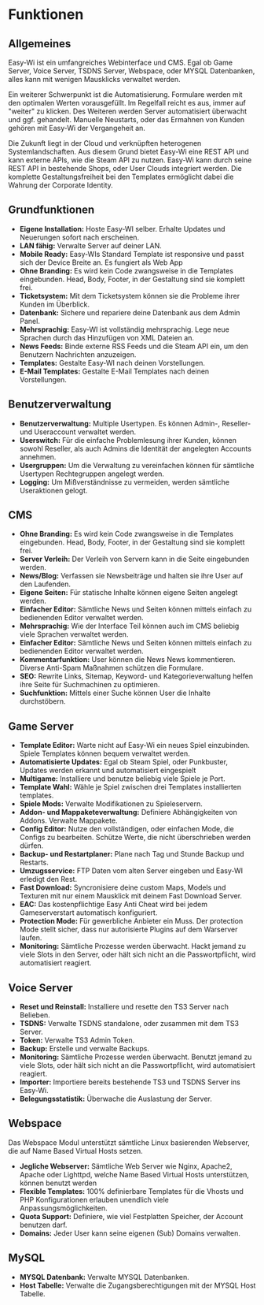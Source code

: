 # Funktionen

## Allgemeines

Easy-Wi ist ein umfangreiches Webinterface und CMS. Egal ob Game Server, Voice Server, TSDNS Server, Webspace, oder MYSQL Datenbanken, alles kann mit wenigen Mausklicks verwaltet werden.

Ein weiterer Schwerpunkt ist die Automatisierung. Formulare werden mit den optimalen Werten vorausgefüllt. Im Regelfall reicht es aus, immer auf "weiter" zu klicken. Des Weiteren werden Server automatisiert überwacht und ggf. gehandelt. Manuelle Neustarts, oder das Ermahnen von Kunden gehören mit Easy-Wi der Vergangeheit an.

Die Zukunft liegt in der Cloud und verknüpften heterogenen Systemlandschaften. Aus diesem Grund bietet Easy-Wi eine REST API und kann externe APIs, wie die Steam API zu nutzen.
Easy-Wi kann durch seine REST API in bestehende Shops, oder User Clouds integriert werden. Die komplette Gestaltungsfreiheit bei den Templates ermöglicht dabei die Wahrung der Corporate Identity.

## Grundfunktionen

- **Eigene Installation:** Hoste Easy-WI selber. Erhalte Updates und Neuerungen sofort nach erscheinen.
- **LAN fähig:** Verwalte Server auf deiner LAN.
- **Mobile Ready:** Easy-WIs Standard Template ist responsive und passt sich der Device Breite an. Es fungiert als Web App
- **Ohne Branding:** Es wird kein Code zwangsweise in die Templates eingebunden. Head, Body, Footer, in der Gestaltung sind sie komplett frei.
- **Ticketsystem:** Mit dem Ticketsystem können sie die Probleme ihrer Kunden im Überblick.
- **Datenbank:** Sichere und repariere deine Datenbank aus dem Admin Panel.
- **Mehrsprachig:** Easy-WI ist vollständig mehrsprachig. Lege neue Sprachen durch das Hinzufügen von XML Dateien an.
- **News Feeds:** Binde externe RSS Feeds und die Steam API ein, um den Benutzern Nachrichten anzuzeigen.
- **Templates:** Gestalte Easy-WI nach deinen Vorstellungen.
- **E-Mail Templates:** Gestalte E-Mail Templates nach deinen Vorstellungen.

## Benutzerverwaltung

- **Benutzerverwaltung:** Multiple Usertypen. Es können Admin-, Reseller- und Useraccount verwaltet werden.
- **Userswitch:** Für die einfache Problemlesung ihrer Kunden, können sowohl Reseller, als auch Admins die Identität der angelegten Accounts annehmen.
- **Usergruppen:** Um die Verwaltung zu vereinfachen können für sämtliche Usertypen Rechtegruppen angelegt werden.
- **Logging:** Um Mißverständnisse zu vermeiden, werden sämtliche Useraktionen gelogt.

## CMS

- **Ohne Branding:** Es wird kein Code zwangsweise in die Templates eingebunden. Head, Body, Footer, in der Gestaltung sind sie komplett frei.
- **Server Verleih:** Der Verleih von Servern kann in die Seite eingebunden werden.
- **News/Blog:** Verfassen sie Newsbeiträge und halten sie ihre User auf den Laufenden.
- **Eigene Seiten:** Für statische Inhalte können eigene Seiten angelegt werden.
- **Einfacher Editor:** Sämtliche News und Seiten können mittels einfach zu bedienenden Editor verwaltet werden.
- **Mehrsprachig:** Wie der Interface Teil können auch im CMS beliebig viele Sprachen verwaltet werden.
- **Einfacher Editor:** Sämtliche News und Seiten können mittels einfach zu bedienenden Editor verwaltet werden.
- **Kommentarfunktion:** User können die News News kommentieren. Diverse Anti-Spam Maßnahmen schützen die Formulare.
- **SEO:** Rewrite Links, Sitemap, Keyword- und Kategorieverwaltung helfen ihre Seite für Suchmachinen zu optimieren.
- **Suchfunktion:** Mittels einer Suche können User die Inhalte durchstöbern.

## Game Server

- **Template Editor:** Warte nicht auf Easy-Wi ein neues Spiel einzubinden. Spiele Templates können bequem verwaltet werden.
- **Automatisierte Updates:** Egal ob Steam Spiel, oder Punkbuster, Updates werden erkannt und automatisiert eingespielt
- **Multigame:** Installiere und benutze beliebig viele Spiele je Port.
- **Template Wahl:** Wähle je Spiel zwischen drei Templates installierten templates.
- **Spiele Mods:** Verwalte Modifikationen zu Spieleservern.
- **Addon- und Mappaketeverwaltung:** Definiere Abhängigkeiten von Addons. Verwalte Mappakete.
- **Config Editor:** Nutze den vollständigen, oder einfachen Mode, die Configs zu bearbeiten. Schütze Werte, die nicht überschrieben werden dürfen.
- **Backup- und Restartplaner:** Plane nach Tag und Stunde Backup und Restarts.
- **Umzugsservice:** FTP Daten vom alten Server eingeben und Easy-WI erledigt den Rest.
- **Fast Download:** Syncronisiere deine custom Maps, Models und Texturen mit nur einem Mausklick mit deinem Fast Download Server.
- **EAC:** Das kostenpflichtige Easy Anti Cheat wird bei jedem Gameserverstart automatisch konfiguriert.
- **Protection Mode:** Für gewerbliche Anbieter ein Muss. Der protection Mode stellt sicher, dass nur autorisierte Plugins auf dem Warserver laufen.
- **Monitoring:** Sämtliche Prozesse werden überwacht. Hackt jemand zu viele Slots in den Server, oder hält sich nicht an die Passwortpflicht, wird automatisiert reagiert.

## Voice Server

- **Reset und Reinstall:** Installiere und resette den TS3 Server nach Belieben.
- **TSDNS:** Verwalte TSDNS standalone, oder zusammen mit dem TS3 Server.
- **Token:** Verwalte TS3 Admin Token.
- **Backup:** Erstelle und verwalte Backups.
- **Monitoring:** Sämtliche Prozesse werden überwacht. Benutzt jemand zu viele Slots, oder hält sich nicht an die Passwortpflicht, wird automatisiert reagiert.
- **Importer:** Importiere bereits bestehende TS3 und TSDNS Server ins Easy-Wi.
- **Belegungsstatistik:** Überwache die Auslastung der Server.

## Webspace

Das Webspace Modul unterstützt sämtliche Linux basierenden Webserver, die auf Name Based Virtual Hosts setzen.

- **Jegliche Webserver:** Sämtliche Web Server wie Nginx, Apache2, Apache oder Lighttpd, welche Name Based Virtual Hosts unterstützen, können benutzt werden
- **Flexible Templates:** 100% definierbare Templates für die Vhosts und PHP Konfigurationen erlauben unendlich viele Anpassungsmöglichkeiten.
- **Quota Support:** Definiere, wie viel Festplatten Speicher, der Account benutzen darf.
- **Domains:** Jeder User kann seine eigenen (Sub) Domains verwalten.

## MySQL

- **MYSQL Datenbank:** Verwalte MYSQL Datenbanken.
- **Host Tabelle:** Verwalte die Zugangsberechtigungen mit der MYSQL Host Tabelle.
